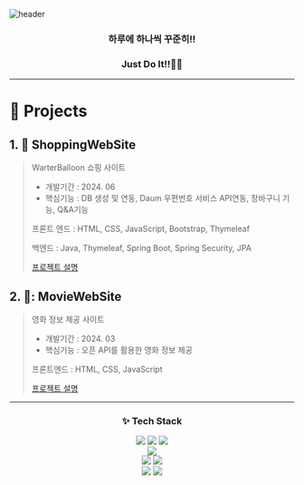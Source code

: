 ![header](https://capsule-render.vercel.app/api?type=cylinder&color=auto&height=200&section=header&text=Ku%20World&fontSize=90&animation=fadeIn)



<h3 align="center">하루에 하나씩 꾸준히!! </h3>
<h3 align="center">Just Do It!!🏃‍♂️</h3> 

-----------------------------------------------------------------------
# 📓 Projects
## 1. 🛒 ShoppingWebSite
> WarterBalloon 쇼핑 사이트
> * 개발기간 : 2024. 06 
> * 핵심기능 : DB 생성 및 연동, Daum 우편번호 서비스 API연동, 장바구니 기능, Q&A기능
>
>  프론트 엔드 : HTML, CSS, JavaScript, Bootstrap, Thymeleaf
>
>  백엔드 : Java, Thymeleaf, Spring Boot, Spring Security, JPA
>
> [프로젝트 설명](https://github.com/Kuworld/waterBalloon_Spring_Project)



## 2. 🎥: MovieWebSite
> 영화 정보 제공 사이트
>  * 개발기간 : 2024. 03
>  * 핵심기능 : 오픈 API를 활용한 영화 정보 제공
>
> 프론트엔드 : HTML, CSS, JavaScript
>
> [프로젝트 설명](https://github.com/Kuworld/Green_MoviesProject)






* * *
<h3 align="center">✨ Tech Stack</h3>


<div align="center">  
  <img src="https://img.shields.io/badge/Java-007396?style=for-the-badge&logo=OpenJDK&logoColor=white"> <img src="https://img.shields.io/badge/HTML5-E34F26?style=for-the-badge&logo=HTML5&logoColor=white">  <img src="https://img.shields.io/badge/css3-1572B6?style=for-the-badge&logo=css3&logoColor=white"> <br>
   <img src="https://img.shields.io/badge/javascript-F7DF1E?style=for-the-badge&logo=javascript&logoColor=white"><br>
  <img src="https://img.shields.io/badge/oracle-F80000?style=for-the-badge&logo=oracle&logoColor=white"> <img src="https://img.shields.io/badge/mysql-4479A1?style=for-the-badge&logo=mysql&logoColor=white"> <br>
  <img src="https://img.shields.io/badge/spring-6DB33F?style=for-the-badge&logo=spring&logoColor=white"> <img src="https://img.shields.io/badge/springboot-6DB33F?style=for-the-badge&logo=springboot&logoColor=white"><br> 
 
</div>







